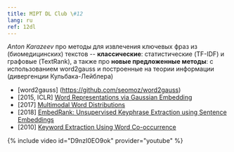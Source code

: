 ```yaml
---
title: MIPT DL Club \#12
lang: ru
ref: 12dl
---
```


_Anton Karazeev_ про методы для извлечения ключевых фраз из (биомедицинских) текстов -- **классические**: статистические (TF-IDF) и графовые (TextRank), а также про **новые предложенные методы**: с использованием word2gauss и построенные на теории информации (дивергенции Кульбака-Лейблера)

- [word2gauss] (https://github.com/seomoz/word2gauss)
- [2015, ICLR] [Word Representations via Gaussian Embedding](https://arxiv.org/abs/1412.6623)
- [2017] [Multimodal Word Distributions](https://arxiv.org/abs/1704.08424)
- [2018] [EmbedRank: Unsupervised Keyphrase Extraction using Sentence Embeddings](https://arxiv.org/abs/1801.04470)
- [2010] [Keyword Extraction Using Word Co-occurrence](https://www.researchgate.net/publication/224179686_Keyword_Extraction_Using_Word_Co-occurrence)

{% include video id="D9nzI0EO9ok" provider="youtube" %}
